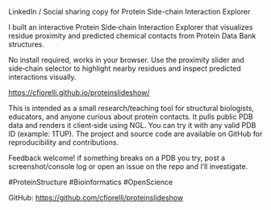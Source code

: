 LinkedIn / Social sharing copy for Protein Side-chain Interaction Explorer


I built an interactive Protein Side‑chain Interaction Explorer that visualizes residue proximity and predicted chemical contacts from Protein Data Bank structures.

No install required, works in your browser. Use the proximity slider and side‑chain selector to highlight nearby residues and inspect predicted interactions visually.




https://cfiorelli.github.io/proteinslideshow/

This is intended as a small research/teaching tool for structural biologists, educators, and anyone curious about protein contacts. It pulls public PDB data and renders it client‑side using NGL. You can try it with any valid PDB ID (example: 1TUP). The project and source code are available on GitHub for reproducibility and contributions.

Feedback welcome! if something breaks on a PDB you try, post a screenshot/console log or open an issue on the repo and I’ll investigate.


#ProteinStructure #Bioinformatics #OpenScience

GitHub: https://github.com/cfiorelli/proteinslideshow
